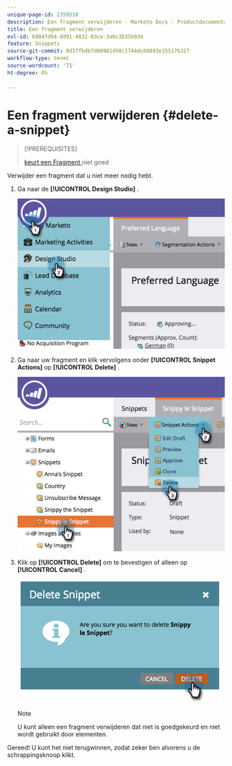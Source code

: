 ```yaml
---
unique-page-id: 2359518
description: Een fragment verwijderen - Marketo Docs - Productdocumentatie
title: Een fragment verwijderen
exl-id: 6984fd94-dd91-4832-83ce-3a6c3b35b034
feature: Snippets
source-git-commit: 0d37fbdb7d08901458c1744dc68893e155176327
workflow-type: tm+mt
source-wordcount: '71'
ht-degree: 0%

---
```


# Een fragment verwijderen {#delete-a-snippet}

>[!PREREQUISITES]
>
>[ keurt een Fragment ](/help/marketo/product-docs/personalization/segmentation-and-snippets/snippets/unapprove-a-snippet.md) niet goed

Verwijder een fragment dat u niet meer nodig hebt.

1. Ga naar de **[!UICONTROL Design Studio]** .

   ![](assets/image2014-9-16-10-3a43-3a47.png)

1. Ga naar uw fragment en klik vervolgens onder **[!UICONTROL Snippet Actions]** op **[!UICONTROL Delete]** .

   ![](assets/image2014-9-16-10-3a43-3a57.png)

1. Klik op **[!UICONTROL Delete]** om te bevestigen of alleen op **[!UICONTROL Cancel]** .

   ![](assets/image2014-9-16-10-3a44-3a8.png)

   >[!NOTE]
   >
   >U kunt alleen een fragment verwijderen dat niet is goedgekeurd en niet wordt gebruikt door elementen.

Gereed! U kunt het niet terugwinnen, zodat zeker ben alvorens u de schrappingsknoop klikt.
